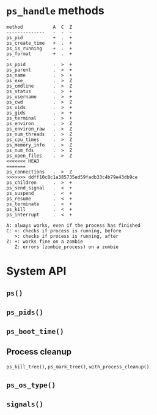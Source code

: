 
# `ps_handle` methods

```
method           A  C  Z
--------------   -  -  -
ps_pid           +  .  +
ps_create_time   +  .  +
ps_is_running    +  .  +
ps_format        +  .  +
-
ps_ppid          .  >  +
ps_parent        .  >  +
ps_name          .  >  +
ps_exe           .  >  Z
ps_cmdline       .  >  Z
ps_status        .  >  +
ps_username      .  >  +
ps_cwd           .  >  Z
ps_uids          .  >  +
ps_gids          .  >  +
ps_terminal      .  >  +
ps_environ       .  >  Z
ps_environ_raw   .  >  Z
ps_num_threads   .  >  Z
ps_cpu_times     .  >  Z
ps_memory_info   .  >  Z
ps_num_fds       .  >  Z
ps_open_files    .  >  Z
<<<<<<< HEAD
=======
ps_connections   .  >  Z
>>>>>>> ddff10c8c1a385735ed59fadb33c4b79e43db9ce
ps_children      .  >  +
ps_send_signal   .  <  +
ps_suspend       .  <  +
ps_resume        .  <  +
ps_terminate     .  <  +
ps_kill          .  <  +
ps_interrupt     .  <  +
```

```
A: always works, even if the process has finished
C: <: checks if process is running, before
   >: checks if process is running, after
Z: +: works fine on a zombie
   Z: errors (zombie_process) on a zombie
```

# System API

## `ps()`

## `ps_pids()`

## `ps_boot_time()`

## Process cleanup

`ps_kill_tree()`, `ps_mark_tree()`,  `with_process_cleanup()`.

## `ps_os_type()`

## `signals()`
